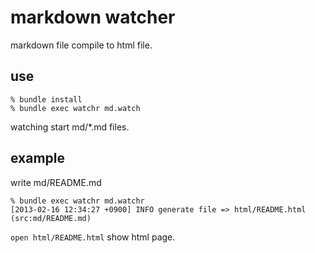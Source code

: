 # markdown watcher

markdown file compile to html file.

## use

    % bundle install
    % bundle exec watchr md.watch

watching start md/*.md files.

## example

write md/README.md

    % bundle exec watchr md.watchr
    [2013-02-16 12:34:27 +0900] INFO generate file => html/README.html (src:md/README.md)

`open html/README.html` show html page.

